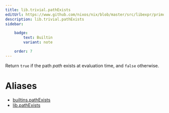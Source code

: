 ```yaml
---
title: lib.trivial.pathExists
editUrl: https://www.github.com/nixos/nix/blob/master/src/libexpr/primops.cc
description: lib.trivial.pathExists
sidebar:

    badge:
        text: Builtin
        variant: note

    order: 7
---
```


Return `true` if the path *path* exists at evaluation time, and
`false` otherwise.


# Aliases

- [builtins.pathExists](/nix-doc-comments/reference/builtins/builtins-pathExists)
- [lib.pathExists](/nix-doc-comments/reference/lib/lib-pathExists)


